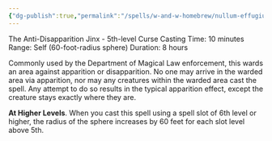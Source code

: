 ```yaml
---
{"dg-publish":true,"permalink":"/spells/w-and-w-homebrew/nullum-effugium/"}
---
```


The Anti-Disapparition Jinx - 5th-level Curse 
Casting Time: 10 minutes 
Range: Self (60-foot-radius sphere) 
Duration: 8 hours 

Commonly used by the Department of Magical Law enforcement, this wards an area against apparition or disapparition. No one may arrive in the warded area via apparition, nor may any creatures within the warded area cast the spell. Any attempt to do so results in the typical apparition effect, except the creature stays exactly where they are. 

**At Higher Levels**. When you cast this spell using a spell slot of 6th level or higher, the radius of the sphere increases by 60 feet for each slot level above 5th.